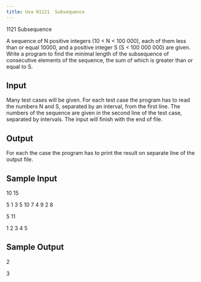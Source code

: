 ```yaml
---
title: Uva 01121  Subsequence
---
```


1121 Subsequence

A sequence of N positive integers (10 < N < 100 000), each of them less than or equal 10000, and
a positive integer S (S < 100 000 000) are given. Write a program to find the minimal length of the
subsequence of consecutive elements of the sequence, the sum of which is greater than or equal to S.

## Input

Many test cases will be given. For each test case the program has to read the numbers N and S,
separated by an interval, from the first line. The numbers of the sequence are given in the second line
of the test case, separated by intervals. The input will finish with the end of file.

## Output

For each the case the program has to print the result on separate line of the output file.

## Sample Input
<p></p><p>10 15</p><p></p><p>5 1 3 5 10 7 4 9 2 8</p><p></p><p>5 11</p><p></p><p>1 2 3 4 5</p><p></p>

## Sample Output
<p></p><p>2</p><p></p><p>3</p>